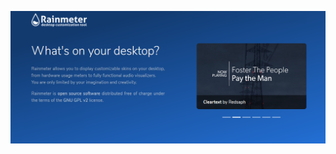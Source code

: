 <img src="https://raw.githubusercontent.com/EmuZONE-UNIX/Unix-Customize/main/RainMeter/Docs/Banner.png"></img>

